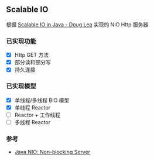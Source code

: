 ## Scalable IO
根据 [Scalable IO in Java - Doug Lea](http://gee.cs.oswego.edu/dl/cpjslides/nio.pdf) 实现的 NIO Http 服务器

### 已实现功能
- [x] Http GET 方法
- [x] 部分读和部分写
- [x] 持久连接

### 已实现模型
- [x] 单线程/多线程 BIO 模型
- [x] 单线程 Reactor
- [ ] Reactor + 工作线程
- [ ] 多线程 Reactor

### 参考
- [Java NIO: Non-blocking Server](http://tutorials.jenkov.com/java-nio/non-blocking-server.html)
